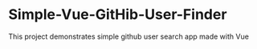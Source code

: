 # Simple-Vue-GitHib-User-Finder
This project demonstrates simple github user search app made with Vue
